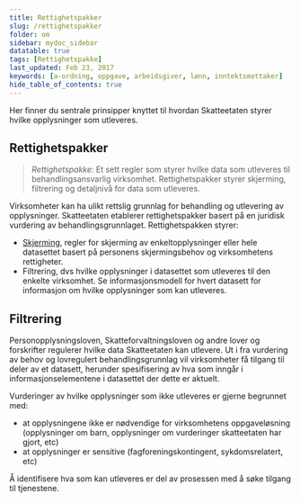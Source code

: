 ```yaml
---
title: Rettighetspakker
slug: /rettighetspakker
folder: om
sidebar: mydoc_sidebar
datatable: true
tags: [Rettighetspakke]
last_updated: Feb 23, 2017
keywords: [a-ordning, oppgave, arbeidsgiver, lønn, inntektsmottaker]
hide_table_of_contents: true
---
```

<summary>Her finner du sentrale prinsipper knyttet til hvordan Skatteetaten styrer hvilke opplysninger som utleveres.</summary>

## Rettighetspakker

> *Rettighetspakke:* Et sett regler som styrer hvilke data som utleveres til behandlingsansvarlig virksomhet. Rettighetspakker styrer skjerming, filtrering og detaljnivå for data som utleveres.

Virksomheter kan ha ulikt rettslig grunnlag for behandling og utlevering av opplysninger. Skatteetaten etablerer rettighetspakker basert på en juridisk vurdering av behandlingsgrunnlaget. Rettighetspakken styrer:

 * [Skjerming](./skjerming.md), regler for skjerming av enkeltopplysninger eller hele datasettet basert på personens skjermingsbehov og virksomhetens rettigheter.   
 * Filtrering, dvs hvilke opplysninger i datasettet som utleveres til den enkelte virksomhet. Se informasjonsmodell for hvert datasett for informasjon om hvilke opplysninger som kan utleveres.
 
## Filtrering

Personopplysningsloven, Skatteforvaltningsloven og andre lover og forskrifter regulerer hvilke data Skatteetaten kan utlevere. Ut i fra vurdering av behov og lovregulert behandlingsgrunnlag vil virksomheter få tilgang til deler av et datasett, herunder spesifisering av hva som inngår i informasjonselementene i datasettet der dette er aktuelt.

Vurderinger av hvilke opplysninger som ikke utleveres er gjerne begrunnet med:
 * at opplysningene ikke er nødvendige for virksomhetens oppgaveløsning (opplysninger om barn, opplysninger om vurderinger skatteetaten har gjort, etc)
 * at opplysninger er sensitive (fagforeningskontingent, sykdomsrelatert, etc)

Å identifisere hva som kan utleveres er del av prosessen med å søke tilgang til tjenestene.

